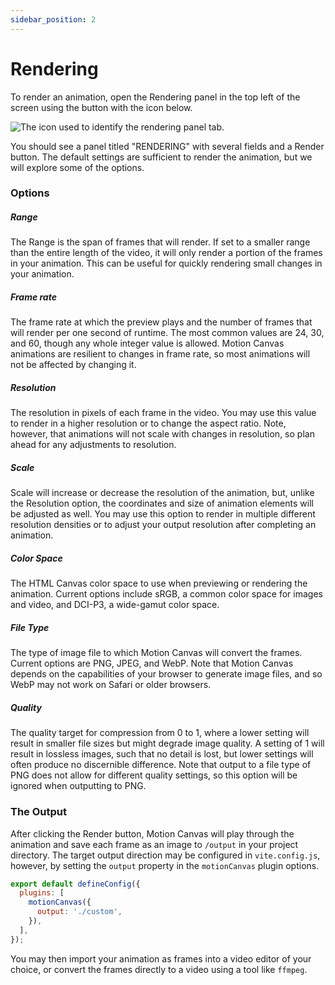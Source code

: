 ```yaml
---
sidebar_position: 2
---
```


# Rendering

To render an animation, open the Rendering panel in the top left of the screen
using the button with the icon below.

![The icon used to identify the rendering panel tab.](/img/rendering_icon.svg)

You should see a panel titled "RENDERING" with several fields and a Render
button. The default settings are sufficient to render the animation, but we will
explore some of the options.

### Options

##### Range

The Range is the span of frames that will render. If set to a smaller range than
the entire length of the video, it will only render a portion of the frames in
your animation. This can be useful for quickly rendering small changes in your
animation.

##### Frame rate

The frame rate at which the preview plays and the number of frames that will
render per one second of runtime. The most common values are 24, 30, and 60,
though any whole integer value is allowed. Motion Canvas animations are
resilient to changes in frame rate, so most animations will not be affected by
changing it.

##### Resolution

The resolution in pixels of each frame in the video. You may use this value to
render in a higher resolution or to change the aspect ratio. Note, however, that
animations will not scale with changes in resolution, so plan ahead for any
adjustments to resolution.

##### Scale

Scale will increase or decrease the resolution of the animation, but, unlike the
Resolution option, the coordinates and size of animation elements will be
adjusted as well. You may use this option to render in multiple different
resolution densities or to adjust your output resolution after completing an
animation.

##### Color Space

The HTML Canvas color space to use when previewing or rendering the animation.
Current options include sRGB, a common color space for images and video, and
DCI-P3, a wide-gamut color space.

##### File Type

The type of image file to which Motion Canvas will convert the frames. Current
options are PNG, JPEG, and WebP. Note that Motion Canvas depends on the
capabilities of your browser to generate image files, and so WebP may not work
on Safari or older browsers.

##### Quality

The quality target for compression from 0 to 1, where a lower setting will
result in smaller file sizes but might degrade image quality. A setting of 1
will result in lossless images, such that no detail is lost, but lower settings
will often produce no discernible difference. Note that output to a file type of
PNG does not allow for different quality settings, so this option will be
ignored when outputting to PNG.

### The Output

After clicking the Render button, Motion Canvas will play through the animation
and save each frame as an image to `/output` in your project directory. The
target output direction may be configured in `vite.config.js`, however, by
setting the `output` property in the `motionCanvas` plugin options.

```js
export default defineConfig({
  plugins: [
    motionCanvas({
      output: './custom',
    }),
  ],
});
```

You may then import your animation as frames into a video editor of your choice,
or convert the frames directly to a video using a tool like `ffmpeg`.
